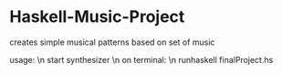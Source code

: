 # Haskell-Music-Project

creates simple musical patterns based on set of music

usage: \n
start synthesizer \n
on terminal: \n
  runhaskell finalProject.hs
